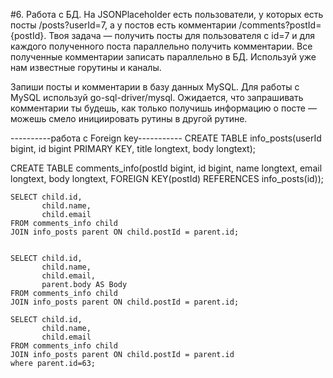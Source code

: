 #6. Работа с БД.
   На JSONPlaceholder есть пользователи, у которых есть посты /posts?userId=7, а у постов есть комментарии
   /comments?postId={postId}. Твоя задача — получить посты для пользователя с id=7 и для каждого полученного
   поста параллельно получить комментарии. Все полученные комментарии записать параллельно в БД.
   Используй уже нам известные горутины и каналы.

   Запиши посты и комментарии в базу данных MySQL. Для работы с  MySQL используй go-sql-driver/mysql.
   Ожидается, что запрашивать комментарии ты будешь, как только получишь информацию о посте — можешь смело
    инициировать рутины в другой рутине.

----------работа с Foreign key-----------
CREATE TABLE info_posts(userId bigint, id bigint PRIMARY KEY, title longtext,
 body longtext);

CREATE TABLE comments_info(postId bigint, id bigint, name longtext,
email longtext, body longtext,
FOREIGN KEY(postId) REFERENCES info_posts(id));

    SELECT child.id,
           child.name,
           child.email
    FROM comments_info child
    JOIN info_posts parent ON child.postId = parent.id;


    SELECT child.id,
           child.name,
           child.email,
           parent.body AS Body
    FROM comments_info child
    JOIN info_posts parent ON child.postId = parent.id;

    SELECT child.id,
           child.name,
           child.email
    FROM comments_info child
    JOIN info_posts parent ON child.postId = parent.id
    where parent.id=63;


